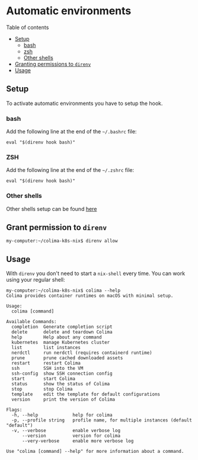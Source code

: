 # Automatic environments

Table of contents

- [Setup](#setup)
  - [bash](#bash)
  - [zsh](#zsh)
  - [Other shells](#other-shells)
- [Granting permissions to `direnv`](#grant-permission-to-direnv)  
- [Usage](#usage)

## Setup

To activate automatic environments you have to setup the hook.

### bash

Add the following line at the end of the `~/.bashrc` file:

```console
eval "$(direnv hook bash)"
```

### ZSH

Add the following line at the end of the `~/.zshrc` file:

```console
eval "$(direnv hook bash)"
```

### Other shells

Other shells setup can be found [here](https://direnv.net/docs/hook.html)

## Grant permission to `direnv`

```console
my-computer:~/colima-k8s-nix$ direnv allow
```

## Usage

With `direnv` you don't need to start a `nix-shell` every time. You can work using your regular shell:

```console
my-computer:~/colima-k8s-nix$ colima --help
Colima provides container runtimes on macOS with minimal setup.

Usage:
  colima [command]

Available Commands:
  completion  Generate completion script
  delete      delete and teardown Colima
  help        Help about any command
  kubernetes  manage Kubernetes cluster
  list        list instances
  nerdctl     run nerdctl (requires containerd runtime)
  prune       prune cached downloaded assets
  restart     restart Colima
  ssh         SSH into the VM
  ssh-config  show SSH connection config
  start       start Colima
  status      show the status of Colima
  stop        stop Colima
  template    edit the template for default configurations
  version     print the version of Colima

Flags:
  -h, --help             help for colima
  -p, --profile string   profile name, for multiple instances (default "default")
  -v, --verbose          enable verbose log
      --version          version for colima
      --very-verbose     enable more verbose log

Use "colima [command] --help" for more information about a command.
```
